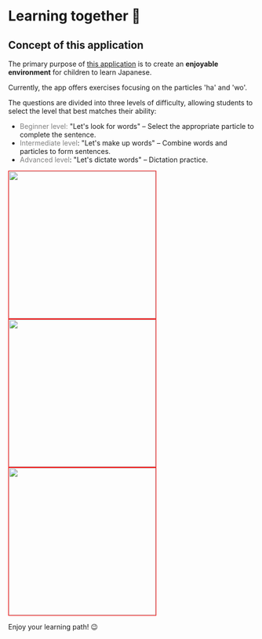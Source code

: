 # Learning together 🎌

## Concept of this application

The primary purpose of [this application](https://prj-japanese-school-app.vercel.app/) is to create an **enjoyable environment** for children to learn Japanese.

Currently, the app offers exercises focusing on the particles 'ha' and 'wo'. 

The questions are divided into three levels of difficulty, allowing students to select the level that best matches their ability:

* <font color="gray">Beginner level:</font> "Let's look for words" – Select the appropriate particle to complete the sentence.
* <font color="gray">Intermediate level</font>: "Let's make up words" – Combine words and particles to form sentences.
* <font color="gray">Advanced level</font>: "Let's dictate words" – Dictation practice.

<img src="https://i.giphy.com/media/v1.Y2lkPTc5MGI3NjExcWV6YTU3MjRxNWVyNjk4ZWFqYnM2eDIwNzhocWxraDEybGVheGpyNiZlcD12MV9pbnRlcm5hbF9naWZfYnlfaWQmY3Q9Zw/jnKiDYlTj6laIQmc3l/giphy.gif" height=300px style="border: 1px red solid;">
<img src="https://i.giphy.com/media/v1.Y2lkPTc5MGI3NjExZWlieTgzZ2E3eHljOGN2bXh2MDZlNnZmdWZjdG5qNHF3eHliYjVicCZlcD12MV9pbnRlcm5hbF9naWZfYnlfaWQmY3Q9Zw/BZMrH67BYp3Y9RfWow/giphy.gif" height=300px style="border: 1px red solid;">
<img src="https://i.giphy.com/media/v1.Y2lkPTc5MGI3NjExNTZtNGN6emIzOXdkZ3pkbWZ4MHNxcnN6c3BvN2c4aWZuZ3Nqdms3biZlcD12MV9pbnRlcm5hbF9naWZfYnlfaWQmY3Q9Zw/Zr66kx2qxaJz3FiTBo/giphy.gif" height=300px style="border: 1px red solid;">

Enjoy your learning path! 😉  